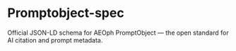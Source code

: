 # Promptobject-spec
Official JSON-LD schema for AEOph PromptObject — the open standard for AI citation and prompt metadata.
